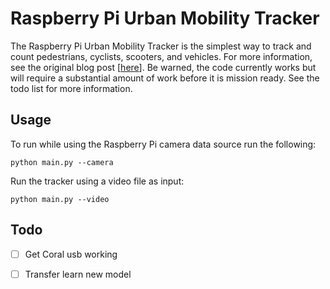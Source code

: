# Raspberry Pi Urban Mobility Tracker
The Raspberry Pi Urban Mobility Tracker is the simplest way to track and count pedestrians, cyclists, scooters, and vehicles. For more information, see the original blog post [<a target="_blank" href="https://nathanrooy.github.io/posts/2019-02-06/raspberry-pi-deep-learning-traffic-tracker/">here</a>]. Be warned, the code currently works but will require a substantial amount of work before it is mission ready. See the todo list for more information.


## Usage
To run while using the Raspberry Pi camera data source run the following:
``` 
python main.py --camera
```
Run the tracker using a video file as input:
```
python main.py --video
```


## Todo
- [ ] Get Coral usb working
- [ ] Transfer learn new model

